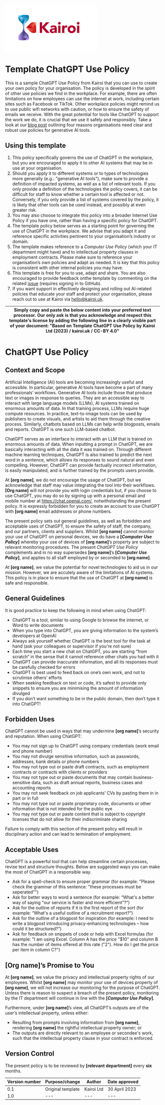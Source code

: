<img src="https://github.com/KairoiAI/Branding/blob/main/Logo/Kairoi_Logo_Small.png?raw=true">

# Template ChatGPT Use Policy
This is a sample ChatGPT Use Policy from Kairoi that you can use to create your own policy for your organisation.
The policy is developed in the spirit of other use policies we find in the workplace.
For example, there are often limitations on how employees can use the internet at work, including certain sites such as Facebook or TikTok.
Other workplace policies might remind us to use public wifi networks with caution, or how to ensure the safety of emails we receive.
With the great potential for tools like ChatGPT to support the work we do, it is crucial that we use it safely and responsibly.
Take a look at our [blog post](https://kairoi.uk/blog/generative-ai-use-policy/) outlining four reasons organisations need clear and robust use policies for generative AI tools.

## Using this template
1. This policy specifically governs the use of ChatGPT in the workplace, but you are encouraged to apply it to other AI systems that may be in use at your organisation.
2. Should you apply it to different systems or to types of technologies more generally (e.g.: "generative AI tools"), make sure to provide a definition of impacted systems, as well as a list of relevant tools.
If you only provide a definition of the technologies the policy covers, it can be difficult for staff to know whether a certain tool is affected or not.
Conversely, if you only provide a list of systems covered by the policy, it is likely that other tools can be used instead, and possibly at even greater risk.
3. You may also choose to integrate this policy into a broader Internet Use Policy if you have one, rather than having a specific policy for ChatGPT.
4. The template policy below serves as a starting point for governing the use of ChatGPT in the workplace.
We advise that you adapt it and reference specific activities pertinent to your organisation’s industry or domain.
5. The template makes reference to a _Computer Use Policy_ (which your IT department might have) and to intellectual property clauses in employment contracts.
Please make sure to reference your organisation’s own policies and adapt as needed. It is key that this policy is consistent with other internal policies you may have.
6. This template is free for you to use, adapt and share.
You are also encouraged to provide feedback onthe template by commenting on the related [issue]([url](https://github.com/KairoiAI/Resources/issues/1)) (requires signing in to GitHub).
7. If you want support in effectively designing and rolling out AI-related policies that educate your staff and protect your organisation, please reach out to use at Kairoi via hello@kairoi.uk.

| Simply copy and paste the below content into your preferred text processor. Our only ask is that you acknowledge and respect this template's license by adding the following line in a clearly visible part of your document: "Based on Template ChatGPT Use Policy by Kairoi Ltd (2023) / kairoi.uk / CC-BY 4.0" |
|---|

# ChatGPT Use Policy
## Context and Scope
Artificial Intelligence (AI) tools are becoming increasingly useful and accessible.
In particular, generative AI tools have become a part of many professionals’ workflows.
Generative AI tools include those that produce text or images in response to queries.
They are an accessible way to interact with large language models (LLMs), AI systems trained on enormous amounts of data.
In that training process, LLMs require huge compute resources.
In practice, text-to-image tools can be used by publishers to create visuals, and artists to aid them through the creative process.
Similarly, chatbots based on LLMs can help write blogposts, emails and reports.
ChatGPT is one such LLM-based chatbot.

ChatGPT serves as an interface to interact with an LLM that is trained on enormous amounts of data.
When inputting a prompt in ChatGPT, we are basically interacting with all the data it was trained on.
Through different machine learning techniques, ChatGPT is also trained to predict the next word in a sentence, which allows its responses to sound natural and even compelling.
However, ChatGPT can provide factually incorrect information, is easily manipulated, and is further trained by the prompts users provide.

At **[org name]**, we do not encourage the usage of ChatGPT, but we acknowledge that staff may value integrating the tool into their workflows.
**[Org name]** will not provide you with login credentials but, if you choose to use ChatGPT, you may do so by signing up with a personal email and mobile number at https://chat.openai.com/, notwithstanding the present policy.
It is expressly forbidden for you to create an account to use ChatGPT with **[org name]** email addresses or phone numbers.

The present policy sets out general guidelines, as well as forbidden and acceptable uses of ChatGPT, to ensure the safety of staff, the company, and our partners, clients and suppliers.
Whilst **[org name]** cannot monitor your use of ChatGPT on personal devices, we do have a **[_Computer Use Policy_]** whereby your use of devices of **[org name]**’s property are subject to relevant monitoring procedures.
The present _ChatGPT Use Policy_ complements and in no way supersedes **[org name]**’s **[_Computer Use Policy_]**, and applies to all staff employed by or seconded to **[org name]**.

At **[org name]**, we value the potential for novel technologies to aid us in our mission. However, we are accutely aware of the limitations of AI systems. This policy is in place to ensure that the use of ChatGPT at **[org name]** is safe and responsible.

## General Guidelines
It is good practice to keep the following in mind when using ChatGPT:
* ChatGPT is a tool, similar to using Google to browse the internet, or Word to write documents
* When you type into ChatGPT, you are giving information to the system’s developers at OpenAI
* Always ask yourself whether ChatGPT is the best tool for the task at hand (ask your colleagues or supervisor if you're not sure)
* Each time you start a new chat on ChatGPT, you are starting “from scratch” in the sense that it cannot reference other chats you had with it
* ChatGPT can provide inaccurate information, and all its responses must be carefully checked for errors
* ChatGPT is best used to feed back on one’s own work, and not to scrutinise others’ efforts
* When seeking feedback on text or code, it’s safest to provide only snippets to ensure you are minimising the amount of information divulged
* If you don’t want something to be in the public domain, then don’t type it into ChatGPT!

## Forbidden Uses
ChatGPT cannot be used in ways that may undermine **[org name]**’s security and reputation. When using ChatGPT:
* You may not sign up to ChatGPT using company credentials (work email and phone number)
* You may not divulge sensitive information, such as passwords, addresses, bank details or phone numbers
* You may not type out or paste draft contracts, such as employment contracts or contracts with clients or providers
* You may not type out or paste documents that may contain business-sensitive data, such as draft annual reports, business cases and accounting reports
* You may not seek feedback on job applicants’ CVs by pasting them in in part or in full
* You may not type out or paste proprietary code, documents or other information that is not intended for the public eye
* You may not type out or paste content that is subject to copyright licenses that do not allow for their indiscriminate sharing

Failure to comply with this section of the present policy will result in disciplinary action and can lead to termination of employment.

## Acceptable Uses
ChatGPT is a powerful tool that can help streamline certain processes, revise text and structure thoughts. Below are suggested ways you can make the most of ChatGPT in a responsible way.
* Ask for a spell-check to ensure proper grammar (for example: "Please check the grammar of this sentence: "these processes must be seperated"")
* Ask for better ways to word a sentence (for example: “What's a better way of saying "our service is faster and more efficient"?”)
* Ask for the outline of reports if it is the first report of the sort (for example: “What's a useful outline of a recruitment report?”)
* Ask for the outline of a blogpost for inspiration (for example: I need to write a blogpost introducing privacy-enhancing technologies – how could it be structured?”)
* Ask for feedback on snippets of code or help with Excel formulas (for example: "I am using Excel. Column A has the price "$10" and column B has the number of items offered at this rate ("2"). How do I get the price per item in column C?")

## **[Org name]**’s Promise to You
At **[org name]**, we value the privacy and intellectual property rights of our employees. Whilst **[org name]** may monitor your use of devices property of **[org name]**, we will not increase our monitoring for the purpose of ChatGPT. Unless there is reason to suspect a breach of the present policy, monitoring by the IT department will continue in line with the **[_Computer Use Policy_]**.

Furthermore, under **[org name]**’s view, all ChatGPT’s outputs are of the user’s intellectual property, unless either:
* Resulting from prompts involving information from **[org name]**, rendering **[org name]** the rightful intellectual property owner; or
* The outputs are directly relevant to an employee or secondee's work, such that the intellectual property clause in your contract is enforced.

## Version Control
The present policy is to be reviewed by **[relevant department]** every **six** months.

| Version number | Purpose/change | Author | Date approved |
|---|---|---|---|
| 0.1 | Original template | Kairoi Ltd | 30 April 2023 |
| 1.0 | --- | --- | --- |
